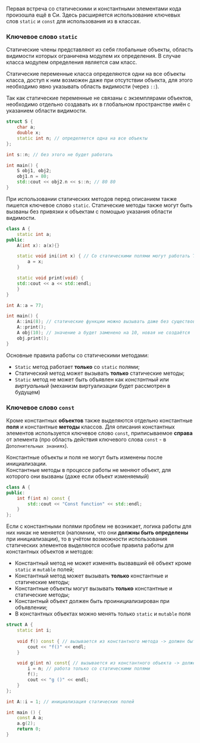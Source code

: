 Первая встреча со статическими и константными элементами кода произошла ещё в Си. Здесь расширяется использование ключевых слов `static` и `const` для использования из в классах.

### Ключевое слово `static`

Cтатические члены представляют из себя глобальные объекты, область видимости которых ограничена модулем их определения. В случае класса модулем определения является сам класс.

Статические переменные класса определяются одни на все объекты класса, доступ к ним возможен даже при отсутствии объекта, для этого необходимо явно указывать область видимости (через `::`).

Так как статические переменные не связаны с экземплярами объектов, необходимо отдельно создавать их в глобальном пространстве имён с указанием области видимости.

```cpp
struct S {
    char a;
    double x;
    static int n; // определяется одна на все объекты
};

int s::n; // без этого не будет работать

int main() {
	S obj1, obj2;
	obj1.n = 80;
	std::cout << obj2.n << s::n; // 80 80
}
```

При использовании статических методов перед описанием также пишется ключевое слово `static`. Статические методы также могут быть вызваны без привязки к объектам с помощью указания области видимости.

```cpp
class A {
    static int a;
public:
    A(int x): a(x){}

    static void ini(int x) { // Со статическими полями могут работать ТОЛЬКО статические функции
        a = x;
    }

    static void print(void) {
    std::cout << a << std::endl;
    }
}

int A::a = 77; 

int main() {
    A::ini(8); // статические функции можно вызывать даже без существования объекта класса
    A::print();
    A obj(10); // значение а будет заменено на 10, новая не создаётся
    obj.print();
}
```

Основные правила работы со статическими методами:
 + `Static` метод работает **только** со `static` полями;
 + Статический метод может вызывать **только** статические методы;
 + `Static` метод не может быть объявлен как _константный_ или _виртуальный_ (механизм виртуализации будет рассмотрен в будущем)


### Ключевое слово `const`

Кроме константных **объектов** также выделяются отдельно константные **поля** и константные **методы** классов. Для описания константных элементов используется ключевое слово `const`, приписываемое **справа** от элемента (про область действия ключевого слова `const` - в `Дополнительных знаниях`).

Константные объекты и поля не могут быть изменены после инициализации. \
Константные методы в процессе работы не меняют объект, для которого они вызваны (даже если объект изменяемый)

```cpp
class A {
public:
	int f(int n) const {
		std::cout << "Const function" << std::endl;
	}
};
```

Если с константными полями проблем не возникает, логика работы для них никак не меняется (напомним, что они **должны быть определены** при инициализации), то в учётом возможности использования статических элементов выделяются особые правила работы для константных объектов и методов:

 + Константный метод не может изменять вызвавший её объект кроме `static` и `mutable` полей;
 + Константный метод может вызывать **только** константные и статические методы;
 + Константные объекты могут вызывать **только** константные и статические методы;
 + Константный объект должен быть проинициализирован при объявлении;
 + В константных объектах можно менять только `static` и `mutable` поля

```cpp
struct A {
    static int i;
    
    void f() const { // вызывается из константного метода -> должен быть константным
        cout << "f()" << endl;
    }

    void g(int n) const{ // вызывается из константного объекта -> должен быть константным
        i = n; // работа только со статическими полями
        f();
        cout << "g ()" << endl;
    }
};

int A::i = 1; // инициализация статических полей

int main () {
    const A a;
    a.g(2);
    return 0;
}

```